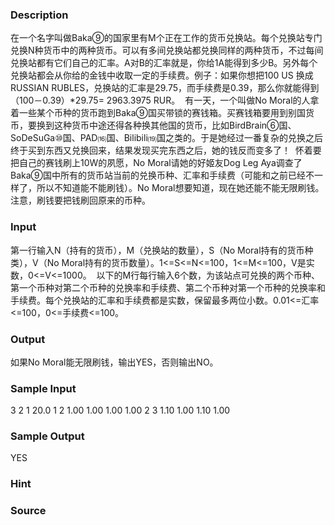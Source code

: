 
### Description
在一个名字叫做Baka⑨的国家里有M个正在工作的货币兑换站。每个兑换站专门兑换N种货币中的两种货币。可以有多间兑换站都兑换同样的两种货币，不过每间兑换站都有它们自己的汇率。A对B的汇率就是，你给1A能得到多少B。另外每个兑换站都会从你给的金钱中收取一定的手续费。例子：如果你想把100 US 换成 RUSSIAN RUBLES，兑换站的汇率是29.75，而手续费是0.39，那么你就能得到（100－0.39）*29.75= 2963.3975 RUR。 
有一天，一个叫做No Moral的人拿着一些某个币种的货币跑到Baka⑨国买带锁的赛钱箱。买赛钱箱要用到别国货币，要换到这种货币中途还得各种换其他国的货币，比如BirdBrain⑥国、SoDeSuGa⑩国、PAD⒃国、Bilibili⒆国之类的。于是她经过一番复杂的兑换之后终于买到东西又兑换回来，结果发现买完东西之后，她的钱反而变多了！ 
怀着要把自己的赛钱刷上10W的夙愿，No Moral请她的好姬友Dog Leg Aya调查了Baka⑨国中所有的货币站当前的兑换币种、汇率和手续费（可能和之前已经不一样了，所以不知道能不能刷钱）。No Moral想要知道，现在她还能不能无限刷钱。注意，刷钱要把钱刷回原来的币种。 


### Input
第一行输入N（持有的货币），M（兑换站的数量），S（No Moral持有的货币种类），V（No Moral持有的货币数量）。1<=S<=N<=100，1<=M<=100，V是实数，0<=V<=1000。 
以下的M行每行输入6个数，为该站点可兑换的两个币种、第一个币种对第二个币种的兑换率和手续费、第二个币种对第一个币种的兑换率和手续费。每个兑换站的汇率和手续费都是实数，保留最多两位小数。0.01<=汇率<=100，0<=手续费<=100。 

### Output
如果No Moral能无限刷钱，输出YES，否则输出NO。 



### Sample Input
3 2 1 20.0
1 2 1.00 1.00 1.00 1.00
2 3 1.10 1.00 1.10 1.00


### Sample Output
YES
### Hint

### Source
